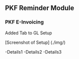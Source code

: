 ## PKF Reminder Module

### PKF E-Invoicing

Added Tab to GL Setup

[Screenshot of Setup] (./img/)

-Details1
-Details2
-Details3